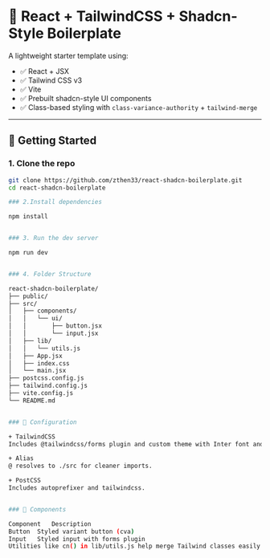 # 🧩 React + TailwindCSS + Shadcn-Style Boilerplate

A lightweight starter template using:

- ✅ React + JSX
- ✅ Tailwind CSS v3
- ✅ Vite
- ✅ Prebuilt shadcn-style UI components
- ✅ Class-based styling with `class-variance-authority` + `tailwind-merge`

---

## 🚀 Getting Started

### 1. Clone the repo

```bash
git clone https://github.com/zthen33/react-shadcn-boilerplate.git
cd react-shadcn-boilerplate

### 2.Install dependencies

npm install


### 3. Run the dev server

npm run dev


### 4. Folder Structure

react-shadcn-boilerplate/
├── public/
├── src/
│   ├── components/
│   │   └── ui/
│   │       ├── button.jsx
│   │       └── input.jsx
│   ├── lib/
│   │   └── utils.js
│   ├── App.jsx
│   ├── index.css
│   └── main.jsx
├── postcss.config.js
├── tailwind.config.js
├── vite.config.js
└── README.md


### 🔧 Configuration

+ TailwindCSS
Includes @tailwindcss/forms plugin and custom theme with Inter font and a primary color.

+ Alias
@ resolves to ./src for cleaner imports.

+ PostCSS
Includes autoprefixer and tailwindcss.


### 🧩 Components

Component	Description
Button	Styled variant button (cva)
Input	Styled input with forms plugin
Utilities like cn() in lib/utils.js help merge Tailwind classes easily.

